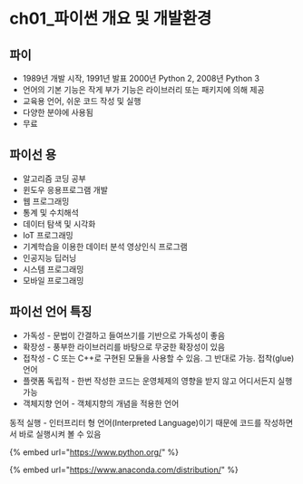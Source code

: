 # ch01\_파이썬 개요 및 개발환경

## 파이

* 1989년 개발 시작, 1991년 발표 2000년 Python 2, 2008년 Python 3 
* 언어의 기본 기능은 작게 부가 기능은 라이브러리 또는 패키지에 의해 제공 
* 교육용 언어, 쉬운 코드 작성 및 실행 
* 다양한 분야에 사용됨 
* 무료

## 파이선 용

* 알고리즘 코딩 공부 
* 윈도우 응용프로그램 개발 
* 웹 프로그래밍 
* 통계 및 수치해석 
* 데이터 탐색 및 시각화 
* IoT 프로그래밍 
* 기계학습을 이용한 데이터 분석 영상인식 프로그램
* 인공지능 딥러닝 
* 시스템 프로그래밍
* 모바일 프로그래밍

## 파이선 언어 특징

* 가독성 - 문법이 간결하고 들여쓰기를 기반으로 가독성이 좋음 
* 확장성 - 풍부한 라이브러리를 바탕으로 무궁한 확장성이 있음 
* 접착성 - C 또는 C++로 구현된 모듈을 사용할 수 있음. 그 반대로 가능. 접착\(glue\) 언어 
* 플랫폼 독립적 - 한번 작성한 코드는 운영체제의 영향을 받지 않고 어디서든지 실행 가능 
* 객체지향 언어 - 객체지향의 개념을 적용한 언어 

동적 실행 - 인터프리터 형 언어\(Interpreted Language\)이기 때문에 코드를 작성하면서 바로 실행시켜 볼 수 있음

{% embed url="https://www.python.org/" %}



{% embed url="https://www.anaconda.com/distribution/" %}








